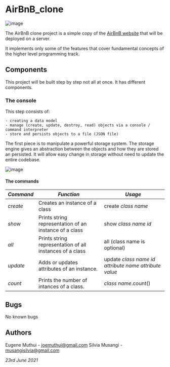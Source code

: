 # AirBnB_clone

![image](https://user-images.githubusercontent.com/27401241/123797101-816aac80-d8ee-11eb-8aac-13362397f7fa.png)


The AirBnB clone project is a simple copy of the [AirBnB website](https://alx-intranet.hbtn.io/rltoken/m8g02HcD2ovrl_K-zulYBw) that will be deployed on a server.

It implements only some of the features that cover fundamental concepts of the higher level programming track.

## Components

This project will be built step by step not all at once. It has different components.

### The console

This step consists of:

	- creating a data model
	- manage (create, update, destroy, read) objects via a console / command interpreter
	- store and persists objects to a file (JSON file)

The first piece is to manipulate a powerful storage system. The storage engine gives an abstraction between the objects and how they are stored an persisted. It will allow easy change in storage without need to update the entire codebase.

![image](https://user-images.githubusercontent.com/27401241/123797176-96dfd680-d8ee-11eb-9414-ee496ec466e3.png)

#### The commands

*Command*  |  *Function*                                 |  *Usage* 
-----------|---------------------------------------------|-----------
_create_   | Creates an instance of a class              | create _class name_
_show_     | Prints string representation of an instance of a class | show _class name_ _id_
_all_      | Prints string representation of all instances of a class | all (class name is optional)
_update_   | Adds or updates attributes of an instance. | update _class name_ _id_ _attribute name_ _attribute value_
_count_    | Prints the number of intances of a class. | _class name_.count()


## Bugs

No known bugs

## Authors

Eugene Muthui - joemuthui@gmail.com
Silvia Musangi - musangisilvia@gmail.com


_23rd June 2021_

